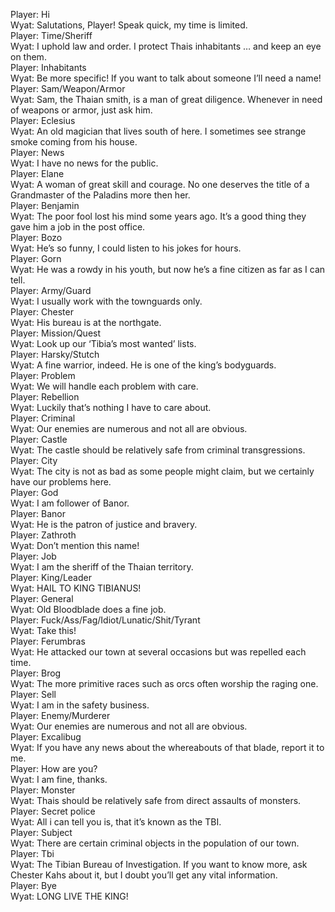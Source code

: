 Player: Hi  
Wyat: Salutations, Player! Speak quick, my time is limited.  
Player: Time/Sheriff  
Wyat: I uphold law and order. I protect Thais inhabitants … and keep an eye on them.  
Player: Inhabitants  
Wyat: Be more specific! If you want to talk about someone I’ll need a name!  
Player: Sam/Weapon/Armor  
Wyat: Sam, the Thaian smith, is a man of great diligence. Whenever in need of weapons or armor, just ask him.  
Player: Eclesius  
Wyat: An old magician that lives south of here. I sometimes see strange smoke coming from his house.  
Player: News  
Wyat: I have no news for the public.  
Player: Elane  
Wyat: A woman of great skill and courage. No one deserves the title of a Grandmaster of the Paladins more then her.  
Player: Benjamin  
Wyat: The poor fool lost his mind some years ago. It’s a good thing they gave him a job in the post office.  
Player: Bozo  
Wyat: He’s so funny, I could listen to his jokes for hours.  
Player: Gorn  
Wyat: He was a rowdy in his youth, but now he’s a fine citizen as far as I can tell.  
Player: Army/Guard  
Wyat: I usually work with the townguards only.  
Player: Chester  
Wyat: His bureau is at the northgate.  
Player: Mission/Quest  
Wyat: Look up our ‘Tibia’s most wanted’ lists.  
Player: Harsky/Stutch  
Wyat: A fine warrior, indeed. He is one of the king’s bodyguards.  
Player: Problem  
Wyat: We will handle each problem with care.  
Player: Rebellion  
Wyat: Luckily that’s nothing I have to care about.  
Player: Criminal  
Wyat: Our enemies are numerous and not all are obvious.  
Player: Castle  
Wyat: The castle should be relatively safe from criminal transgressions.  
Player: City  
Wyat: The city is not as bad as some people might claim, but we certainly have our problems here.  
Player: God  
Wyat: I am follower of Banor.  
Player: Banor  
Wyat: He is the patron of justice and bravery.  
Player: Zathroth  
Wyat: Don’t mention this name!  
Player: Job  
Wyat: I am the sheriff of the Thaian territory.  
Player: King/Leader  
Wyat: HAIL TO KING TIBIANUS!  
Player: General  
Wyat: Old Bloodblade does a fine job.  
Player: Fuck/Ass/Fag/Idiot/Lunatic/Shit/Tyrant  
Wyat: Take this!  
Player: Ferumbras  
Wyat: He attacked our town at several occasions but was repelled each time.  
Player: Brog  
Wyat: The more primitive races such as orcs often worship the raging one.  
Player: Sell  
Wyat: I am in the safety business.  
Player: Enemy/Murderer  
Wyat: Our enemies are numerous and not all are obvious.  
Player: Excalibug  
Wyat: If you have any news about the whereabouts of that blade, report it to me.  
Player: How are you?  
Wyat: I am fine, thanks.  
Player: Monster  
Wyat: Thais should be relatively safe from direct assaults of monsters.  
Player: Secret police  
Wyat: All i can tell you is, that it’s known as the TBI.  
Player: Subject  
Wyat: There are certain criminal objects in the population of our town.  
Player: Tbi  
Wyat: The Tibian Bureau of Investigation. If you want to know more, ask Chester Kahs about it, but I doubt you’ll get any vital information.  
Player: Bye  
Wyat: LONG LIVE THE KING!  
